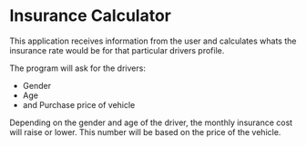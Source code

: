 # Insurance Calculator

This application receives information from the user and calculates whats the insurance rate would be for that particular drivers profile.

The program will ask for the drivers:
- Gender
- Age
- and Purchase price of vehicle

Depending on the gender and age of the driver, the monthly insurance cost will raise or lower. This number will be based on the price of the vehicle.
